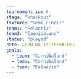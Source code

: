 ```yaml
---
tournament_id: 0
stage: "knockout"
fixture: "Semi Finals"
team1: "Feladria"
team2: "Cannibaland"
status: "played"
date: 2020-04-12T15:00:00Z
goals:
  - team: "Cannibaland"
  - team: "Cannibaland"
  - team: "Feladria"
---
```

